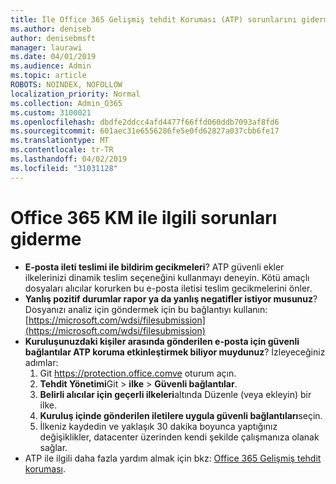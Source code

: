 ```yaml
---
title: İle Office 365 Gelişmiş tehdit Koruması (ATP) sorunlarını giderme
ms.author: deniseb
author: denisebmsft
manager: laurawi
ms.date: 04/01/2019
ms.audience: Admin
ms.topic: article
ROBOTS: NOINDEX, NOFOLLOW
localization_priority: Normal
ms.collection: Admin_O365
ms.custom: 3100021
ms.openlocfilehash: dbdfe2ddcc4afd4477f66ffd060ddb7093af8fd6
ms.sourcegitcommit: 601aec31e6556286fe5e0fd62827a037cbb6fe17
ms.translationtype: MT
ms.contentlocale: tr-TR
ms.lasthandoff: 04/02/2019
ms.locfileid: "31031128"
---
```

# <a name="troubleshoot-issues-with-office-365-atp"></a>Office 365 KM ile ilgili sorunları giderme

- **E-posta ileti teslimi ile bildirim gecikmeleri**? ATP güvenli ekler ilkelerinizi dinamik teslim seçeneğini kullanmayı deneyin. Kötü amaçlı dosyaları alıcılar korurken bu e-posta iletisi teslim gecikmelerini önler.
- **Yanlış pozitif durumlar rapor ya da yanlış negatifler istiyor musunuz**? Dosyanızı analiz için göndermek için bu bağlantıyı kullanın:[https://microsoft.com/wdsi/filesubmission](https://microsoft.com/wdsi/filesubmission)
- **Kuruluşunuzdaki kişiler arasında gönderilen e-posta için güvenli bağlantılar ATP koruma etkinleştirmek biliyor muydunuz**? İzleyeceğiniz adımlar:
    1. Git https://protection.office.comve oturum açın.
    2. **Tehdit Yönetimi**Git > **ilke** > **Güvenli bağlantılar**.
    3. **Belirli alıcılar için geçerli ilkeleri**altında Düzenle (veya ekleyin) bir ilke.
    4. **Kuruluş içinde gönderilen iletilere uygula güvenli bağlantıları**seçin.
    5. İlkeniz kaydedin ve yaklaşık 30 dakika boyunca yaptığınız değişiklikler, datacenter üzerinden kendi şekilde çalışmanıza olanak sağlar.
- ATP ile ilgili daha fazla yardım almak için bkz: [Office 365 Gelişmiş tehdit koruması](https://docs.microsoft.com/office365/securitycompliance/office-365-atp).